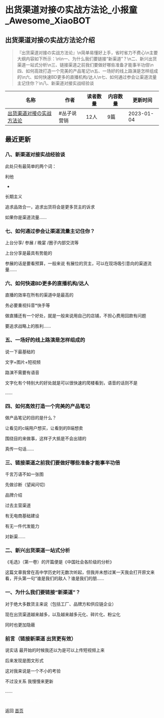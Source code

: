 # 出货渠道对接の实战方法论_小报童_Awesome_XiaoBOT

## 出货渠道对接の实战方法论介绍
> 『出货渠道对接の实战方法论』\n简单易懂好上手，省时省力不费心\n主要大纲内容如下所示：\n\n一、为什么我们要链接“新渠道”？\n二、新兴出货渠道一站式分析\n三、链接渠道之前我们要做好哪些准备才能事半功倍\n四、如何高效打造一个完美的产品笔记\n五、一场好的线上路演是怎样组成的\n六、如何快速BD更多的直播机构/达人\n七、如何通过参会让渠道流量主记住你？\n八、新渠道对接实战经验谈  
  


|名称|作者|读者数量|内容数量|更新时间|
|---|---|---|---|---|
|[出货渠道对接の实战方法论](https://xiaobot.net/p/qudaoduijie?refer=0b133df9-27dc-423b-8101-639049001c13)|#丛子说营销|12人|9篇|2023-01-04|

## 最近更新
### 八、新渠道对接实战经验谈

此处只有最简单的两个词：

利他

+

长期主义

追求品效合一，追求出货将会是更多货主的诉求

如果你是渠道流量......

### 七、如何通过参会让渠道流量主记住你？

上台分享/ 参展 / 晚宴 /圈子内部交流等

上台分享是最具有势能的

参展的话是要看预算，一般来说 有展位的货主，可以在现场吸引意向的渠道流量......

### 六、如何快速BD更多的直播机构/达人

直播的效率在所有的渠道中是最高的

务必要重视抖音*快手等

做直播还有一个好处，就是一般来说用自己的店铺，不担心费用回款有问题

要追求战略上的胜利......

### 五、一场好的线上路演是怎样组成的

说一下最基础的

文字+图片+短视频

路演不需要有语音

文字化有个特别大的好处就是可以很快速的爬楼看到，语音的话则不是

......

### 四、如何高效打造一个完美的产品笔记

做产品笔记的目的是什么？

让看见的c端用户想买，让看到的B端想卖

围绕目的来做事，这样子大抵是不会出错的

真传一句话......

### 三、链接渠道之前我们要做好哪些准备才能事半功倍

千言万语不如一张图

先做诊断（望闻问切）

品牌介绍

过去主营渠道

有无电商基础建设

有无一件代发能力

对新渠......

### 二、新兴出货渠道一站式分析

《毛选》（第一卷）的开篇便是《中国社会各阶级的分析》

这篇文章我曾在高中学历史时无数次听起，但我并未想过某一天我会打开原文来看，开头第一句“谁是我们的敌人？谁是我们的朋......

### 一、为什么我们要链接“新渠道”？

对于绝大多数货主来说（包括工厂、品牌方和供应链企业）

现在出货渠道越来越多，以及越来越多元化、碎片化、粉尘化

同时也更加隐蔽

### 前言（链接新渠道 出货更有效）

说实话 最开始的时候我还以为是可以上传短视频上来

后来发现是图文形式

这对我来说是一个不小的考验

不过没关系 我慢慢来更新

......


<a href="https://github.com/Reno9527/awesome-xiaobot" style="color: white; text-decoration: none;">awesome-xiaobot</a>

返回 [首页](../README.md)
